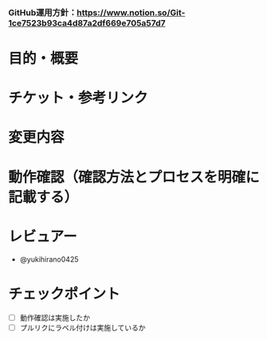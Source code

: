 ### GitHub運用方針：https://www.notion.so/Git-1ce7523b93ca4d87a2df669e705a57d7

# 目的・概要


# チケット・参考リンク


# 変更内容


# 動作確認（確認方法とプロセスを明確に記載する）

# レビュアー
- @yukihirano0425

# チェックポイント
- [ ] 動作確認は実施したか
- [ ] プルリクにラベル付けは実施しているか

